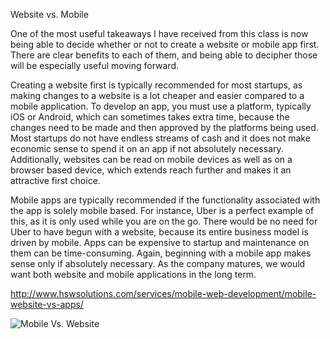Website vs. Mobile 

One of the most useful takeaways I have received from this class is now being able to decide whether or not to create a website or mobile app first.  There are clear benefits to each of them, and being able to decipher those will be especially useful moving forward.

Creating a website first is typically recommended for most startups, as making changes to a website is a lot cheaper and easier compared to a mobile application. To develop an app, you must use a platform, typically iOS or Android, which can sometimes takes extra time, because the changes need to be made and then approved by the platforms being used.  Most startups do not have endless streams of cash and it does not make economic sense to spend it on an app if not absolutely necessary. Additionally, websites can be read on mobile devices as well as on a browser based device, which extends reach further and makes it an attractive first choice.  

Mobile apps are typically recommended if the functionality associated with the app is solely mobile based.  For instance, Uber is a perfect example of this, as it is only used while you are on the go.  There would be no need for Uber to have begun with a website, because its entire business model is driven by mobile.  Apps can be expensive to startup and maintenance on them can be time-consuming. Again, beginning with a mobile app makes sense only if absolutely necessary.  As the company matures, we would want both website and mobile applications in the long term.

http://www.hswsolutions.com/services/mobile-web-development/mobile-website-vs-apps/

![Mobile Vs. Website](http://blog.unidev.com/wp-content/uploads/2011/09/mobile_app-vs_website.png)
